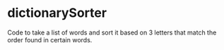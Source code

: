 # dictionarySorter
Code to take a list of words and sort it based on 3 letters that match the order found in certain words. 
